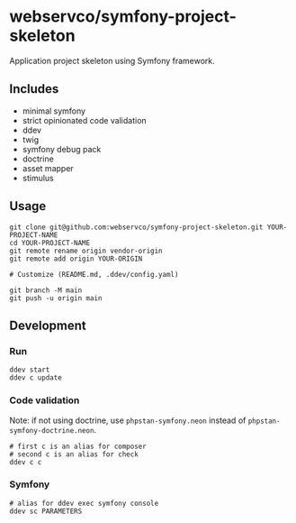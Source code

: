 # webservco/symfony-project-skeleton

Application project skeleton using Symfony framework.

## Includes

- minimal symfony
- strict opinionated code validation
- ddev
- twig
- symfony debug pack
- doctrine
- asset mapper
- stimulus

## Usage

```shell
git clone git@github.com:webservco/symfony-project-skeleton.git YOUR-PROJECT-NAME
cd YOUR-PROJECT-NAME
git remote rename origin vendor-origin
git remote add origin YOUR-ORIGIN

# Customize (README.md, .ddev/config.yaml)

git branch -M main
git push -u origin main
```

## Development

### Run

```shell
ddev start
ddev c update
```

### Code validation

Note: if not using doctrine, use `phpstan-symfony.neon` instead of `phpstan-symfony-doctrine.neon`.

```shell
# first c is an alias for composer
# second c is an alias for check
ddev c c
```

### Symfony

```shell
# alias for ddev exec symfony console
ddev sc PARAMETERS
```


